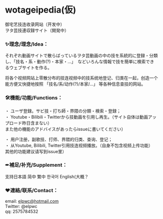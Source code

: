 # wotageipedia(仮)
御宅艺技连收录网站（开发中）  
ヲタ芸技連収録サイト（開発中）  
 
### ✨理念/理念/Idea：
それぞれ動画サイトで散らばっているヲタ芸動画の中の技を系統的に登録・分類し、「技名・系・動作(?)・本家・...」　などいろんな情報で技を簡単に検索できるウェブサイトを作る。  
  
将各个视频网站上零散分布的技连视频中的技系统地登记、归类在一起，创造一个能方便又快捷地按照 「技名/系/动作(?)/本家/...」 等各种信息查技的网站。  
  
### 🛠機能/功能/Functions：
・ ユーザ登録。サビ技・打ち師・界隈の分類・検索・登録；  
・ Youtube・Bilibili・Twitterから技動画を引用し再生。（サイト自体は動画アップロード昨日含まない）  
また他の機能のアドバイスがあったらissueに書いてください）  
  
・ 用户注册，副歌技、打师、界隈的归类、查询、登记；  
・ 从Youtube, Bilibili, Twitter引用技连视频播放。（自身不包含视频上传功能）  
其他的功能建议请写到issue里）  
  
### ✒補足/补充/Supplement：
支持日本語 简中 繁中 한국어 English(大概？

### ❤連絡/联系/Contact：
email: elpwc@hotmail.com  
Twitter: @elpwc  
qq: 2575784532  
